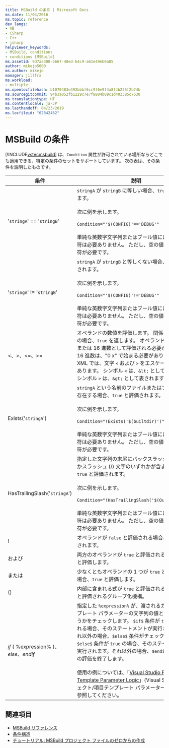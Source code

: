 ```yaml
---
title: MSBuild の条件 | Microsoft Docs
ms.date: 11/04/2016
ms.topic: reference
dev_langs:
- VB
- CSharp
- C++
- jsharp
helpviewer_keywords:
- MSBuild, conditions
- conditions [MSBuild]
ms.assetid: 9d7aa308-b667-48ed-b4c9-a61e49eb0a85
author: mikejo5000
ms.author: mikejo
manager: jillfra
ms.workload:
- multiple
ms.openlocfilehash: b1070483e492bbbf6cc9f6e9f4a8f4b225f2b74b
ms.sourcegitcommit: 94b3a052fb1229c7e7f8804b09c1d403385c7630
ms.translationtype: HT
ms.contentlocale: ja-JP
ms.lasthandoff: 04/23/2019
ms.locfileid: "62842462"
---
```

# <a name="msbuild-conditions"></a>MSBuild の条件
[!INCLUDE[vstecmsbuild](../extensibility/internals/includes/vstecmsbuild_md.md)] は、`Condition` 属性が許可されている場所ならどこでも適用できる、特定の条件のセットをサポートしています。 次の表は、その条件を説明したものです。

|条件|説明|
|---------------|-----------------|
|'`stringA`' == '`stringB`'|`stringA` が `stringB` に等しい場合、`true` と評価されます。<br /><br /> 次に例を示します。<br /><br /> `Condition="'$(CONFIG)'=='DEBUG'"`<br /><br /> 単純な英数字文字列またはブール値には、単一引用符は必要ありません。 ただし、空の値には単一引用符が必要です。|
|'`stringA`' != '`stringB`'|`stringA` が `stringB` と等しくない場合、`true` と評価されます。<br /><br /> 次に例を示します。<br /><br /> `Condition="'$(CONFIG)'!='DEBUG'"`<br /><br /> 単純な英数字文字列またはブール値には、単一引用符は必要ありません。 ただし、空の値には単一引用符が必要です。|
|\<、>、\<=、>=|オペランドの数値を評価します。 関係の評価が true の場合、`true` を返します。 オペランドは、10 進数または 16 進数として評価される必要があります。 16 進数は、"0 x" で始まる必要があります。 **注:** XML では、文字 `<` および `>` をエスケープする必要があります。 シンボル `<` は、`&lt;` として表されます。 シンボル `>` は、`&gt;` として表されます。|
|Exists('`stringA`')|`stringA` という名前のファイルまたはフォルダーが存在する場合、`true` と評価されます。<br /><br /> 次に例を示します。<br /><br /> `Condition="!Exists('$(builtdir)')"`<br /><br /> 単純な英数字文字列またはブール値には、単一引用符は必要ありません。 ただし、空の値には単一引用符が必要です。|
|HasTrailingSlash('`stringA`')|指定した文字列の末尾にバックスラッシュ (\\) 文字かスラッシュ (/) 文字のいずれかが含まれる場合、`true` と評価されます。<br /><br /> 次に例を示します。<br /><br /> `Condition="!HasTrailingSlash('$(OutputPath)')"`<br /><br /> 単純な英数字文字列またはブール値には、単一引用符は必要ありません。 ただし、空の値には単一引用符が必要です。|
|!|オペランドが `false` と評価される場合、`true` と評価されます。|
|および|両方のオペランドが `true` と評価される場合、`true` と評価します。|
|または|少なくともオペランドの 1 つが `true` と評価される場合、`true` と評価します。|
|()|内部に含まれる式が `true` と評価される場合に `true` と評価されるグループ化機構。|
|$if$ ( %expression% )、$else$、$endif$|指定した `%expression%` が、渡されるカスタム テンプレート パラメーターの文字列の値と一致するかどうかをチェックします。 `$if$` 条件が `true` と評価される場合、そのステートメントが実行されます。それ以外の場合、`$else$` 条件がチェックされます。 `$else$` 条件が `true` の場合、そのステートメントが実行されます。それ以外の場合、`$endif$` 条件は式の評価を終了します。<br /><br /> 使用の例については、「[Visual Studio Project/Item Template Parameter Logic](http://stackoverflow.com/questions/6709057/visual-studio-project-item-template-parameter-logic)」(Visual Studio プロジェクト/項目テンプレート パラメーター ロジック) を参照してください。|

## <a name="see-also"></a>関連項目
- [MSBuild リファレンス](../msbuild/msbuild-reference.md)
- [条件構造](../msbuild/msbuild-conditional-constructs.md)
- [チュートリアル: MSBuild プロジェクト ファイルのゼロからの作成](../msbuild/walkthrough-creating-an-msbuild-project-file-from-scratch.md)
